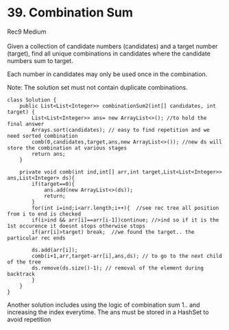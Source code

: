 # 39. Combination Sum 
Rec9 Medium <br><br>
Given a collection of candidate numbers (candidates) and a target number (target), find all unique combinations in candidates where the candidate numbers sum to target.

Each number in candidates may only be used once in the combination.

Note: The solution set must not contain duplicate combinations.
```
class Solution {
    public List<List<Integer>> combinationSum2(int[] candidates, int target) {
        List<List<Integer>> ans= new ArrayList<>(); //to hold the final answer
        Arrays.sort(candidates); // easy to find repetition and we need sorted combination
        comb(0,candidates,target,ans,new ArrayList<>()); //new ds will store the combination at various stages
        return ans;
    }

    private void comb(int ind,int[] arr,int target,List<List<Integer>> ans,List<Integer> ds){
        if(target==0){
            ans.add(new ArrayList<>(ds));
            return;
        }
        for(int i=ind;i<arr.length;i++){  //see rec tree all position from i to end is checked
        if(i>ind && arr[i]==arr[i-1])continue; //>ind so if it is the 1st occurence it doesnt stops otherwise stops
        if(arr[i]>target) break;  //we found the target.. the particular rec ends

        ds.add(arr[i]);
        comb(i+1,arr,target-arr[i],ans,ds); // to go to the next child of the tree
        ds.remove(ds.size()-1); // removal of the element during backtrack
        }
    }
}
```


Another solution includes using the logic of combination sum 1.. and increasing the index everytime. The ans must be stored in a HashSet to avoid repetition
